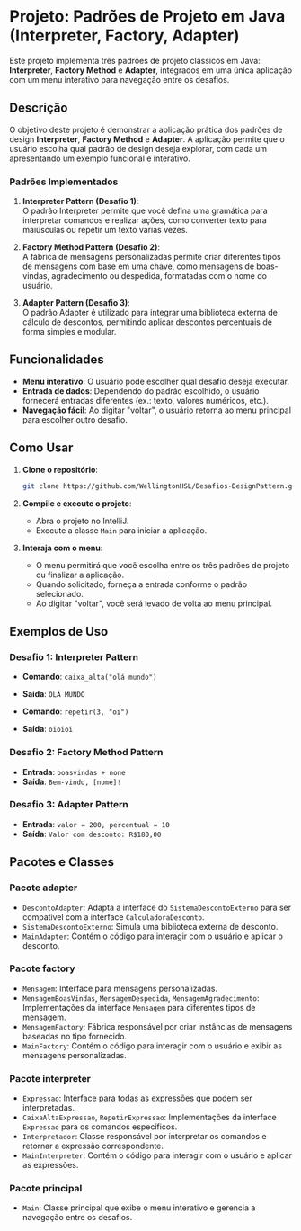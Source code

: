 # Projeto: Padrões de Projeto em Java (Interpreter, Factory, Adapter)

Este projeto implementa três padrões de projeto clássicos em Java: **Interpreter**, **Factory Method** e **Adapter**, integrados em uma única aplicação com um menu interativo para navegação entre os desafios.

## Descrição

O objetivo deste projeto é demonstrar a aplicação prática dos padrões de design **Interpreter**, **Factory Method** e **Adapter**. A aplicação permite que o usuário escolha qual padrão de design deseja explorar, com cada um apresentando um exemplo funcional e interativo.

### Padrões Implementados

1. **Interpreter Pattern (Desafio 1)**:  
   O padrão Interpreter permite que você defina uma gramática para interpretar comandos e realizar ações, como converter texto para maiúsculas ou repetir um texto várias vezes.

2. **Factory Method Pattern (Desafio 2)**:  
   A fábrica de mensagens personalizadas permite criar diferentes tipos de mensagens com base em uma chave, como mensagens de boas-vindas, agradecimento ou despedida, formatadas com o nome do usuário.

3. **Adapter Pattern (Desafio 3)**:  
   O padrão Adapter é utilizado para integrar uma biblioteca externa de cálculo de descontos, permitindo aplicar descontos percentuais de forma simples e modular.

## Funcionalidades

- **Menu interativo**: O usuário pode escolher qual desafio deseja executar.
- **Entrada de dados**: Dependendo do padrão escolhido, o usuário fornecerá entradas diferentes (ex.: texto, valores numéricos, etc.).
- **Navegação fácil**: Ao digitar "voltar", o usuário retorna ao menu principal para escolher outro desafio.

## Como Usar

1. **Clone o repositório**:
    ```bash
    git clone https://github.com/WellingtonHSL/Desafios-DesignPattern.git
    ```

2. **Compile e execute o projeto**:
   - Abra o projeto no IntelliJ.
   - Execute a classe `Main` para iniciar a aplicação.

3. **Interaja com o menu**:
    - O menu permitirá que você escolha entre os três padrões de projeto ou finalizar a aplicação.
    - Quando solicitado, forneça a entrada conforme o padrão selecionado.
    - Ao digitar "voltar", você será levado de volta ao menu principal.

## Exemplos de Uso

### Desafio 1: Interpreter Pattern

- **Comando**: `caixa_alta("olá mundo")`
- **Saída**: `OLÁ MUNDO`

- **Comando**: `repetir(3, "oi")`
- **Saída**: `oioioi`

### Desafio 2: Factory Method Pattern

- **Entrada**: `boasvindas + none`
- **Saída**: `Bem-vindo, [nome]!`

### Desafio 3: Adapter Pattern

- **Entrada**: `valor = 200, percentual = 10`
- **Saída**: `Valor com desconto: R$180,00`

## Pacotes e Classes

### Pacote **adapter**

- `DescontoAdapter`: Adapta a interface do `SistemaDescontoExterno` para ser compatível com a interface `CalculadoraDesconto`.
- `SistemaDescontoExterno`: Simula uma biblioteca externa de desconto.
- `MainAdapter`: Contém o código para interagir com o usuário e aplicar o desconto.

### Pacote **factory**

- `Mensagem`: Interface para mensagens personalizadas.
- `MensagemBoasVindas`, `MensagemDespedida`, `MensagemAgradecimento`: Implementações da interface `Mensagem` para diferentes tipos de mensagem.
- `MensagemFactory`: Fábrica responsável por criar instâncias de mensagens baseadas no tipo fornecido.
- `MainFactory`: Contém o código para interagir com o usuário e exibir as mensagens personalizadas.

### Pacote **interpreter**

- `Expressao`: Interface para todas as expressões que podem ser interpretadas.
- `CaixaAltaExpressao`, `RepetirExpressao`: Implementações da interface `Expressao` para os comandos específicos.
- `Interpretador`: Classe responsável por interpretar os comandos e retornar a expressão correspondente.
- `MainInterpreter`: Contém o código para interagir com o usuário e aplicar as expressões.

### Pacote **principal**

- `Main`: Classe principal que exibe o menu interativo e gerencia a navegação entre os desafios.
